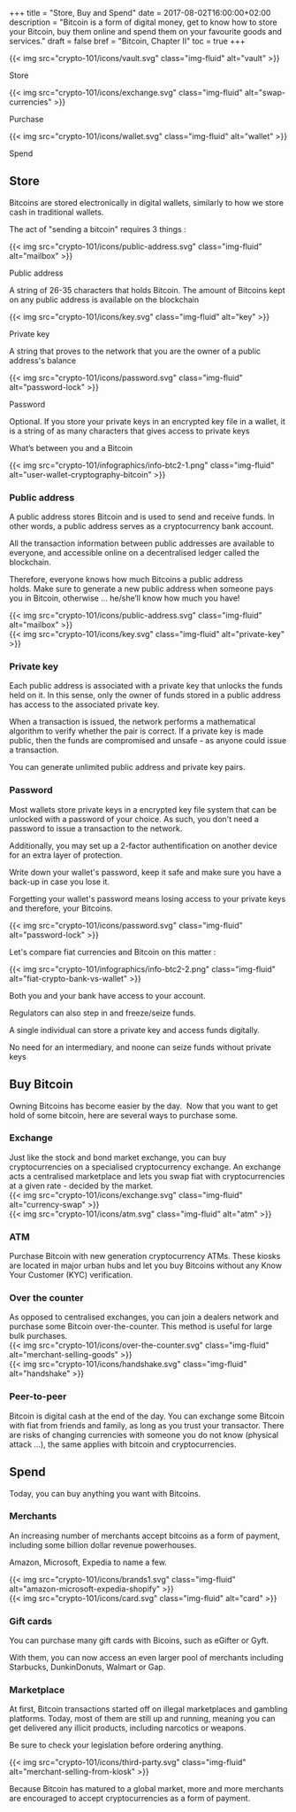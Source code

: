 +++
title = "Store, Buy and Spend"
date = 2017-08-02T16:00:00+02:00
description = "Bitcoin is a form of digital money, get to know how to store your Bitcoin, buy them online and spend them on your favourite goods and services."
draft = false
bref = "Bitcoin, Chapter II"
toc = true
+++


<div class="container my-4 mt-5">
  <div class="row text-center">
    <div class="col">
     {{< img src="crypto-101/icons/vault.svg" class="img-fluid" alt="vault" >}}
     <p class="font-weight-bold">Store</p>
    </div>
    <div class="col">
     {{< img src="crypto-101/icons/exchange.svg" class="img-fluid" alt="swap-currencies" >}}
     <p class="font-weight-bold">Purchase</p>
    </div>
    <div class="col">
     {{< img src="crypto-101/icons/wallet.svg" class="img-fluid" alt="wallet" >}}
     <p class="font-weight-bold">Spend</p>
    </div>
  </div>
</div>



## Store



Bitcoins are stored electronically in digital wallets, similarly to how we store cash in traditional wallets.  

The act of "sending a bitcoin" requires 3 things :


<div class="container my-3">
  <div class="row text-center mb-3">
    <div class="col">
     {{< img src="crypto-101/icons/public-address.svg" class="img-fluid" alt="mailbox" >}}
     <p class="font-weight-bold">Public address</p>
     <p class="small">A string of 26-35 characters that holds Bitcoin. The amount of Bitcoins kept on any public address is available on the blockchain</p>
    </div>
    <div class="col">
     {{< img src="crypto-101/icons/key.svg" class="img-fluid" alt="key" >}}
     <p class="font-weight-bold">Private key</p>
     <p class="small">A string that proves to the network that you are the owner of a public address's balance</p>
    </div>
    <div class="col">
     {{< img src="crypto-101/icons/password.svg" class="img-fluid" alt="password-lock" >}}
     <p class="font-weight-bold">Password</p>
     <p class="small">Optional. If you store your private keys in an encrypted key file in a wallet, it is a string of as many characters that gives access to private keys</p>
    </div>
  </div>
</div>



<p class="font-weight-bold text-center mt-4">What’s between you and a Bitcoin</p>


{{< img src="crypto-101/infographics/info-btc2-1.png" class="img-fluid" alt="user-wallet-cryptography-bitcoin" >}}







<div class="container my-4 align-items-center">
  <div class="row">
    <div class="col text-left">
      <h3>Public address</h3>
      <p>A public address stores Bitcoin and is used to send and receive funds. In other words, a public address serves as a cryptocurrency bank account.</p>
      <p>All the transaction information between public addresses are available to everyone, and accessible online on a decentralised ledger called the blockchain.</p>
      <p>Therefore, everyone knows how much Bitcoins a public address holds. Make sure to generate a new public address when someone pays you in Bitcoin, otherwise … he/she’ll know how much you have!</p>
    </div>
    <div class="col text-center">
      {{< img src="crypto-101/icons/public-address.svg" class="img-fluid" alt="mailbox" >}}
    </div>
  </div>
</div>






<div class="container my-4 align-items-center">
  <div class="row">
    <div class="col text-center">
      {{< img src="crypto-101/icons/key.svg" class="img-fluid" alt="private-key" >}}
    </div>
    <div class="col text-left">
      <h3>Private key</h3>
      <p>Each public address is associated with a private key that unlocks the funds held on it.  In this sense, only the owner of funds stored in a public address has access to the associated private key.</p>
      <p>When a transaction is issued, the network performs a mathematical algorithm to verify whether the pair is correct.  If a private key is made public, then the funds are compromised and unsafe - as anyone could issue a transaction.</p>
      <p>You can generate unlimited public address and private key pairs.</p>
    </div>
  </div>
</div>






<div class="container my-4 align-items-center">
  <div class="row">
    <div class="col text-left">
     <h3>Password</h3>
      <p>Most wallets store private keys in a encrypted key file system that can be unlocked with a password of your choice. As such, you don't need a password to issue a transaction to the network. 
      <p>Additionally, you may set up a 2-factor authentification on another device for an extra layer of protection. </p>
      <p>Write down your wallet's password, keep it safe and make sure you have a back-up in case you lose it.</p>
      <p>Forgetting your wallet's password means losing access to your private keys and therefore, your Bitcoins.</p>
    </div>
    <div class="col text-center">
      {{< img src="crypto-101/icons/password.svg" class="img-fluid" alt="password-lock" >}}
    </div>
  </div>
</div>


<p class="font-weight-bold text-center mt-4">Let's compare fiat currencies and Bitcoin on this matter :</p>

<div class="container my-4">
  <div class="row">
    <div class="col text-center">
      {{< img src="crypto-101/infographics/info-btc2-2.png" class="img-fluid" alt="fiat-crypto-bank-vs-wallet" >}}
    </div> 
  </div>
  <div class="row text-center small">
    <div class="col">
     <p>Both you and your bank have access to your account.</p>
     <p>Regulators can also step in and freeze/seize funds.</p>
    </div> 
    <div class="col">
      <p>A single individual can store a private key and access funds digitally.</p>
      <p>No need for an intermediary, and noone can seize funds without private keys</p>
    </div>
  </div>




## Buy Bitcoin



Owning Bitcoins has become easier by the day. 
Now that you want to get hold of some bitcoin, here are several ways to purchase some.





<div class="container my-3">
  <div class="row align-items-center">
    <div class="col text-left">
     <h3>Exchange</h3>
      Just like the stock and bond market exchange, you can buy cryptocurrencies on a specialised cryptocurrency exchange. An exchange acts a centralised marketplace and lets you swap fiat with cryptocurrencies at a given rate - decided by the market.
    </div>
    <div class="col text-center">
       {{< img src="crypto-101/icons/exchange.svg" class="img-fluid" alt="currency-swap" >}}
    </div>
  </div>
</div>




<div class="container my-3">
  <div class="row align-items-center">
    <div class="col text-center">
       {{< img src="crypto-101/icons/atm.svg" class="img-fluid" alt="atm" >}}
    </div>
    <div class="col text-left">
    <h3>ATM</h3>
      Purchase Bitcoin with new generation cryptocurrency ATMs. These kiosks are located in major urban hubs and let you buy Bitcoins without any Know Your Customer (KYC) verification.
    </div>
  </div>
</div>


 


<div class="container my-3">
  <div class="row align-items-center">
    <div class="col text-left">
    <h3>Over the counter</h3>
      As opposed to centralised exchanges, you can join a dealers network and purchase some Bitcoin over-the-counter. This method is useful for large bulk purchases.
    </div>
    <div class="col text-center">
       {{< img src="crypto-101/icons/over-the-counter.svg" class="img-fluid" alt="merchant-selling-goods" >}}
    </div>
  </div>
</div>






<div class="container my-3">
  <div class="row align-items-center">
    <div class="col text-center">
       {{< img src="crypto-101/icons/handshake.svg" class="img-fluid" alt="handshake" >}}
    </div>
    <div class="col text-left">
    <h3>Peer-to-peer</h3>
     Bitcoin is digital cash at the end of the day. You can exchange some Bitcoin with fiat from friends and family, as long as you trust your transactor. There are risks of changing currencies with someone you do not know (physical attack ...), the same applies with bitcoin and cryptocurrencies.
    </div>
  </div>
</div>





## Spend




Today, you can buy anything you want with Bitcoins.





<div class="container">
  <div class="row align-items-center">
    <div class="col text-left">
    <h3>Merchants</h3>
     <p>An increasing number of merchants accept bitcoins as a form of payment, including some billion dollar revenue powerhouses.</p> 
     <p>Amazon, Microsoft, Expedia to name a few.</p>
    </div>
    <div class="col text-center">
       {{< img src="crypto-101/icons/brands1.svg" class="img-fluid" alt="amazon-microsoft-expedia-shopify" >}}
    </div>
  </div>
</div>





<div class="container">
  <div class="row align-items-center">
    <div class="col text-center">
     {{< img src="crypto-101/icons/card.svg" class="img-fluid" alt="card" >}}
    </div>
    <div class="col text-left">
    <h3>Gift cards</h3>
     <p>You can purchase many gift cards with Bicoins, such as eGifter or Gyft.</p>
     <p>With them, you can now access an even larger pool of merchants including Starbucks, DunkinDonuts, Walmart or Gap.</p>
    </div>
  </div>
</div>





<div class="container">
  <div class="row align-items-center">
    <div class="col text-left">
    <h3>Marketplace</h3>
    <p>At first, Bitcoin transactions started off on illegal marketplaces and gambling platforms. Today, most of them are still up and running, meaning you can get delivered any illicit products, including narcotics or weapons.</p>
    <p>Be sure to check your legislation before ordering anything.</p>
    </div>
    <div class="col text-center">
     {{< img src="crypto-101/icons/third-party.svg" class="img-fluid" alt="merchant-selling-from-kiosk" >}}
    </div>
  </div>
</div>


Because Bitcoin has matured to a global market, more and more merchants are encouraged to accept cryptocurrencies as a form of payment.
